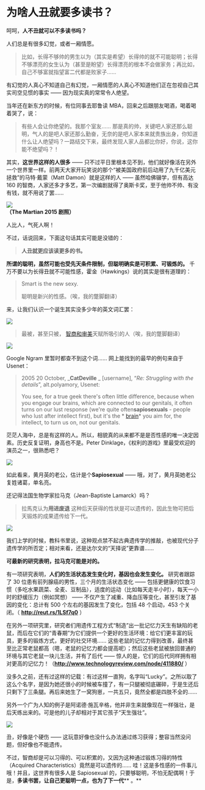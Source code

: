 # 为啥人丑就要多读书？
 
 呵呵，**人不丑就可以不多读书吗？** 
 
 人们总是有很多幻觉，或者一厢情愿。
 
 > 比如，长得不够帅的男生以为（其实是希望）长得帅的就不可能聪明；长得不够漂亮的女生认为（甚至是盼望）长得漂亮的根本不会做家务；再比如，自己不够富就指望富二代都是败家子……
 
 有幻觉的人真心不知道自己有幻觉，一厢情愿的人真心不知道他们正在忽视自己其实司空见惯的事实 —— 因为现实真的常常令人绝望。
 
 当年还在新东方的时候，有位同事去耶鲁读 MBA，回来之后跟朋友喝酒，喝着喝着哭了，说：
 
 > 有些人会让你绝望的。我那个室友…… 那是真的帅，关键吧人家还那么聪明，气人的是吧人家还那么勤奋，无奈的是吧人家本来就贵族出身，你知道什么让人绝望吗？一路结交下来，最终发现人家人品都比你好，你说，这你能不绝望吗？！
 
 其实，**这世界这样的人很多**  —— 只不过平日里根本见不到，他们就好像活在另外一个世界里一样。前两天大家开玩笑说的那个“被美国政府前后动用了九千亿美元拯救”的马特·戴蒙（Matt Damon）就是这样的人 —— 虽然哈佛辍学，但有高达 160 的智商，人家还多才多艺，第一次编剧就得了奥斯卡奖，至于他帅不帅、有没有钱，就不用说了罢……
 
 ![](images/the-martian-poster.jpg)  
**（The Martian 2015 剧照）** 
 
 人比人，气死人啊！
 
 不过，话说回来，下面这句话其实可能是没错的：
 
 >**人丑就更应该读更多的书。** 
 
**所谓的聪明，虽然可能也受先天条件限制，但聪明确实是可积累、可锻炼的。**  千万不要以为长得丑就不可能性感，霍金（Hawkings）说的其实是很有道理的：
 
 > Smart is the new sexy.
 > 
 > 聪明是新兴的性感。（唉，我的蹩脚翻译）
 
 来，让我们认识一个诞生其实没多少年的英文词汇罢：
 
 ![](images/sapiosexual.jpg)
 
 > 最被，甚至只被， [智商和审美](http://mp.weixin.qq.com/s?__biz=MzAxNzI4MTMwMw==&mid=210980544&idx=1&sn=a84a7a6b65cc4eb5975d6e9253d3e57f&scene=21#wechat_redirect)天赋所吸引的人（唉，我的蹩脚翻译）
 
 ![](images/sapiosexuality.jpg)
 
 Google Ngram 里暂时都查不到这个词…… 网上能找到的最早的例句来自于 Usenet：
 
 > 2005 20 October, _**CatDeville**  _ [username], “_Re: Struggling with the details_”, alt.polyamory, Usenet:
 > 
 > You see, for a true geek there's often little difference, because when you engage our brains, which are connected to our genitals, it often turns on our lust response (we're quite often**sapiosexuals**  - people who lust after intellect first), but it's the \* [brain](http://mp.weixin.qq.com/s?__biz=MzAxNzI4MTMwMw==&mid=210678304&idx=1&sn=e4f46f8ba31ba9b87e3ab9f5b045f190&scene=21#wechat_redirect)\* you aim for, the intellect, to turn us on, not our genitals.
 
 茫茫人海中，总是有这样的人。所以，相貌真的从来都不是是否性感的唯一决定因素。历史反复证明，身高也不是。Peter Dinklage，《权利的游戏》里最受欢迎的演员之一，很熟悉吧？
 
 ![](images/peter-dinklage.jpg)
 
 如此看来，黄月英的老公，估计是个**Sapiosexual**  —— 哦，对了，黄月英她老公复姓诸葛，单名亮。
 
 还记得法国生物学家拉马克（Jean-Baptiste Lamarck）吗？
 
 > 拉馬克认为**用进废退**  这种后天获得的性状是可以遗传的，因此生物可把后天锻炼的成果遗传给下一代。
 
 ![](images/Lamarck.jpg)
 
 我们上学的时候，教科书里说，这种观点禁不起古典遗传学的推敲，也被现代分子遗传学的所否定；相对来看，还是达尔文的“天择说”更靠谱……
 
**可最新的研究表明，拉马克可能是对的。** 
 
 有一项研究表明，**人们的生活状态发生变化时，基因也会发生变化。** 研究者跟踪了 30 位患有前列腺癌的男性，三个月的生活状态变化 —— 包括更健康的饮食习惯（多吃水果蔬菜、全麦、豆制品），适度的运动（比如每天走半小时），每天一小时的舒缓压力（例如冥想） —— 不仅产生了减重、降血压等变化，甚至引发了基因的变化：总计有 500 个左右的基因发生了变化，包括 48 个启动，453 个关闭。（ **http://reut.rs/1LSf7q0**  ）
 
 在另外一项研究里，研究者们用遗传工程方式“制造”出一批记忆力天生有缺陷的老鼠，而后在它们的“青春期”为它们提供一个更好的生活环境：给它们更丰富的玩具，更多的锻炼方式，更好的社交环境…… 这些老鼠的记忆力得到改善，最终甚至比正常老鼠都高（嗯，老鼠的记忆力都会提高呢）；然后这些老鼠被放回普通的环境与其它老鼠一块儿生活，并有了后代 —— 惊人的是，它们的后代同样拥有相对更高的记忆力！（**http://www.technologyreview.com/node/411880/**  ）
 
 没多久之前，还有过这样的记载：有过这样一直狗，名字叫“Lucky”。之所以取了这么个名字，是因为她还很小的时候被车撞了，有一只腿被彻底碾碎，于是生还后只剩下了三条腿。再后来她生了一窝狗崽，一共五只，竟然全都是四肢不全的……
 
 另外一个广为人知的例子是阿诺德·施瓦辛格，他并非生来就像现在一样强壮，是后天练出来的。可是他的儿子却相对于其它孩子“天生强壮”。
 
 ![](images/terminator-and-his-son.jpg)
 
 丑，好像是个硬伤 —— 这玩意好像也没什么办法通过练习获得；整容当然没问题，但好像也不能遗传。
 
 不过，智商却是可以习得的、可以积累的，又因为这种通过锻炼习得的特性（Acquired Characteristics）竟然是可以遗传的…… 哇！这是多性感的一件事儿哦！并且，这世界有很多人是 Sapiosexual 的，只要够聪明，不怕无配偶啊！于是，**多读书罢，让自己更聪明一点，也为了下一代**** 。** 
 
 
